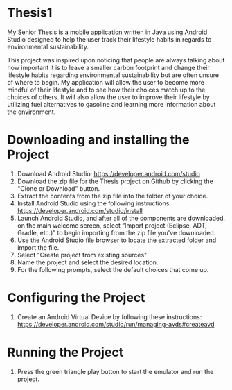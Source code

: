 # Thesis1
My Senior Thesis is a mobile application written in Java using Android Studio designed to help the user track their lifestyle habits in regards to environmental sustainability.

This project was inspired upon noticing that people are always talking about how important it is to leave a smaller carbon footprint and change their lifestyle habits regarding environmental sustainability but are often unsure of where to begin. My application will allow the user to become more mindful of their lifestyle and to see how their choices match up to the choices of others. It will also allow the user to improve their lifestyle by utilizing fuel alternatives to gasoline and learning more information about the environment.

# Downloading and installing the Project
1. Download Android Studio: https://developer.android.com/studio
2. Download the zip file for the Thesis project on Github by clicking the "Clone or Download" button. 
3. Extract the contents from the zip file into the folder of your choice.
4. Install Android Studio using the following instructions: https://developer.android.com/studio/install
5. Launch Android Studio, and after all of the components are downloaded, on the main welcome screen, select “Import project (Eclipse, ADT, Gradle, etc.)” to begin importing from the zip file you've downloaded. 
6. Use the Android Studio file browser to locate the extracted folder and import the file.
7. Select "Create project from existing sources"
8. Name the project and select the desired location.
9. For the following prompts, select the default choices that come up.

# Configuring the Project
1. Create an Android Virtual Device by following these instructions: https://developer.android.com/studio/run/managing-avds#createavd

# Running the Project
1. Press the green triangle play button to start the emulator and run the project. 
